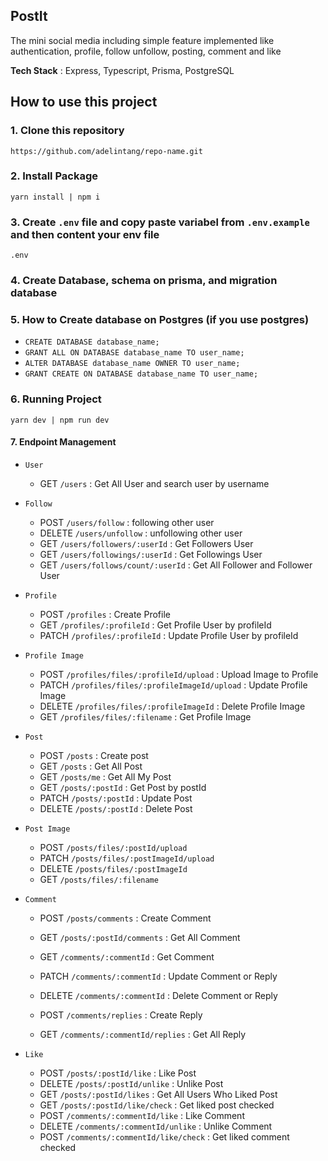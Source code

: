 ## PostIt
The mini social media including simple feature implemented like authentication, profile, follow unfollow, posting, comment and like

**Tech Stack** : Express, Typescript, Prisma, PostgreSQL

## How to use this project

### 1. Clone this repository
`https://github.com/adelintang/repo-name.git`

### 2. Install Package
`yarn install | npm i`

### 3.  Create `.env` file and copy paste variabel from `.env.example` and then content your env file
`
.env
`

### 4. Create Database, schema on prisma, and migration database

### 5. How to Create database on Postgres (if you use postgres)
- `CREATE DATABASE database_name;`
- `GRANT ALL ON DATABASE database_name TO user_name;`
- `ALTER DATABASE database_name OWNER TO user_name;`
- `GRANT CREATE ON DATABASE database_name TO user_name;`

### 6. Running Project
`yarn dev | npm run dev`

#### 7. Endpoint Management
- `User`

  - GET `/users` : Get All User and search user by username

- `Follow`

  - POST `/users/follow` : following other user
  - DELETE `/users/unfollow` : unfollowing other user
  - GET `/users/followers/:userId` : Get Followers User
  - GET `/users/followings/:userId` : Get Followings User
  - GET `/users/follows/count/:userId` : Get All Follower and Follower User

- `Profile`

  - POST `/profiles` : Create Profile
  - GET `/profiles/:profileId` : Get Profile User by profileId
  - PATCH `/profiles/:profileId` : Update Profile User by profileId

- `Profile Image`

  - POST `/profiles/files/:profileId/upload` : Upload Image to Profile
  - PATCH `/profiles/files/:profileImageId/upload` : Update Profile Image
  - DELETE `/profiles/files/:profileImageId` : Delete Profile Image
  - GET `/profiles/files/:filename` : Get Profile Image

- `Post`

  - POST `/posts` : Create post
  - GET `/posts` : Get All Post
  - GET `/posts/me` : Get All My Post
  - GET `/posts/:postId` : Get Post by postId
  - PATCH `/posts/:postId` : Update Post
  - DELETE `/posts/:postId` : Delete Post

- `Post Image`

  - POST `/posts/files/:postId/upload`
  - PATCH `/posts/files/:postImageId/upload`
  - DELETE `/posts/files/:postImageId`
  - GET `/posts/files/:filename`

- `Comment`

  - POST `/posts/comments` : Create Comment
  - GET `/posts/:postId/comments` : Get All Comment
  - GET `/comments/:commentId` : Get Comment
  - PATCH `/comments/:commentId` : Update Comment or Reply
  - DELETE `/comments/:commentId` : Delete Comment or Reply
  
  - POST `/comments/replies` : Create Reply
  - GET `/comments/:commentId/replies` : Get All Reply

- `Like`

  - POST `/posts/:postId/like` : Like Post
  - DELETE `/posts/:postId/unlike` : Unlike Post
  - GET `/posts/:postId/likes` : Get All Users Who Liked Post
  - GET `/posts/:postId/like/check` : Get liked post checked
  - POST `/comments/:commentId/like` : Like Comment
  - DELETE `/comments/:commentId/unlike` : Unlike Comment
  - POST `/comments/:commentId/like/check` : Get liked comment checked




